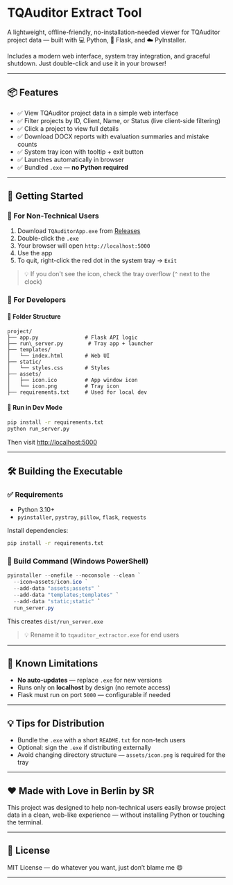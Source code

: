 # TQAuditor Extract Tool

A lightweight, offline-friendly, no-installation-needed viewer for TQAuditor project data — built with 💻 Python, 🚀 Flask, and ☁️ PyInstaller.  

Includes a modern web interface, system tray integration, and graceful shutdown. Just double-click and use it in your browser!

---

## 📦 Features

- ✅ View TQAuditor project data in a simple web interface
- ✅ Filter projects by ID, Client, Name, or Status (live client-side filtering)
- ✅ Click a project to view full details
- ✅ Download DOCX reports with evaluation summaries and mistake counts
- ✅ System tray icon with tooltip + exit button
- ✅ Launches automatically in browser
- ✅ Bundled `.exe` — **no Python required**

---

## 🚀 Getting Started

### 🔸 For Non-Technical Users

1. Download `TQAuditorApp.exe` from [Releases](#)
2. Double-click the `.exe`
3. Your browser will open `http://localhost:5000`
4. Use the app
5. To quit, right-click the red dot in the system tray → `Exit`

> 💡 If you don't see the icon, check the tray overflow (`^` next to the clock)



### 🔹 For Developers

#### 📁 Folder Structure


````
project/
├── app.py               # Flask API logic
├── run\_server.py        # Tray app + launcher
├── templates/
│   └── index.html       # Web UI
├── static/
│   └── styles.css       # Styles
├── assets/
│   ├── icon.ico         # App window icon
│   └── icon.png         # Tray icon
├── requirements.txt     # Used for local dev

````

#### 🧪 Run in Dev Mode

```bash
pip install -r requirements.txt
python run_server.py
````

Then visit [http://localhost:5000](http://localhost:5000)

---

## 🛠️ Building the Executable

### ✅ Requirements

* Python 3.10+
* `pyinstaller`, `pystray`, `pillow`, `flask`, `requests`

Install dependencies:

```bash
pip install -r requirements.txt
```

### 🔧 Build Command (Windows PowerShell)

```powershell
pyinstaller --onefile --noconsole --clean `
  --icon=assets/icon.ico `
  --add-data "assets;assets" `
  --add-data "templates;templates" `
  --add-data "static;static" `
  run_server.py
```

This creates `dist/run_server.exe`

> 💡 Rename it to `tqauditor_extractor.exe` for end users

---

## 📎 Known Limitations

* **No auto-updates** — replace `.exe` for new versions
* Runs only on **localhost** by design (no remote access)
* Flask must run on port `5000` — configurable if needed

---

## 💡 Tips for Distribution

* Bundle the `.exe` with a short `README.txt` for non-tech users
* Optional: sign the `.exe` if distributing externally
* Avoid changing directory structure — `assets/icon.png` is required for the tray

---

## ❤️ Made with Love in Berlin by SR

This project was designed to help non-technical users easily browse project data in a clean, web-like experience — without installing Python or touching the terminal.

---

## 📃 License

MIT License — do whatever you want, just don’t blame me 😄

---
